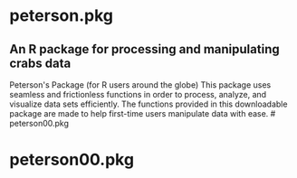 # peterson.pkg
## An R package for processing and manipulating crabs data

Peterson's Package (for R users around the globe)
This package uses seamless and frictionless functions in order to process, analyze, and visualize data sets efficiently. The functions provided in this downloadable package are made to help first-time users manipulate data with ease.  # peterson00.pkg
# peterson00.pkg
